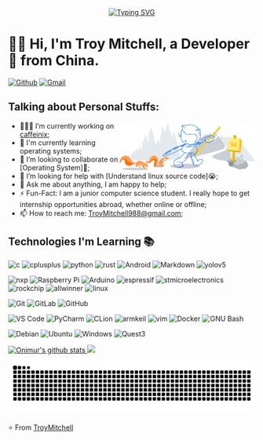 <!-- dynamic typing effect -->

  <div align="center">
    <a href="https://blog.505218.xyz">
      <img src="https://readme-typing-svg.demolab.com?font=Fira+Code&pause=1000&width=435&lines=(Hello%2C%20World!);&center=true&size=27" alt="Typing SVG" />
    </a>
  </div>

<!-- Your title -->

# :man_technologist:  Hi, I'm Troy Mitchell, a Developer 🚀 from China.

<!-- Your badges
You can use the website to generate badges: https://shields.io/
-->

[![Github](https://img.shields.io/badge/-Github-000?style=flat&logo=Github&logoColor=white)](https://github.com/TroyMitchell911)
[![Gmail](https://img.shields.io/badge/-Gmail-c14438?style=flat&logo=Gmail&logoColor=white)](mailto:TroyMitchell988@gmail.com)&nbsp;

<!-- Talking about you --> 
## Talking about Personal Stuffs:

<!-- Any image aligned to the right. Beware the width -->
<img width="55%" align="right" alt="Github" src="https://github.com/TroyMitchell911/Troymitchell911/blob/main/git-header.svg" />

- 👨🏽‍💻 I’m currently working on [caffeinix](https://github.com/TroyMitchell911/caffeinix/);
- 🌱 I'm currently learning operating systems; 
- 👯 I’m looking to collaborate on [Operating System]🤝;
- 🤔 I’m looking for help with  [Understand linux source code]😭;
- 💬 Ask me about anything, I am happy to help;
- ⚡️ Fun-Fact: I am a junior computer science student. I really hope to get internship opportunities abroad, whether online or offline;
- 📫 How to reach me: TroyMitchell988@gmail.com;

## Technologies I'm Learning :books:
![c](http://img.shields.io/badge/-C-A8B9CC?style=flat-square&logo=c&logoColor=ffffff)
![cplusplus](http://img.shields.io/badge/-C++-03234B?style=flat-square&logo=cplusplus&logoColor=ffffff)
![python](http://img.shields.io/badge/-python-3776AB?style=flat-square&logo=python&logoColor=ffffff)
![rust](http://img.shields.io/badge/-Rust-03234B?style=flat-square&logo=rust&logoColor=ffffff)
![Android](http://img.shields.io/badge/-Android-34A853?style=flat-square&logo=android&logoColor=ffffff)
![Markdown](https://img.shields.io/badge/-Markdown-000000?style=flat-square&logo=markdown)
![yolov5](https://img.shields.io/badge/-yolov5-C5242C?style=flat-square&logo=futurelearn)

![nxp](http://img.shields.io/badge/-imx6ull-03234B?style=flat-square&logo=nxp&logoColor=ffffff)
![Raspberry Pi](https://img.shields.io/badge/-Raspberry%20Pi-C51A4A?style=flat-square&logo=Raspberry-Pi&link=https://github.com/LuizCarlosAbbott/)
![Arduino](https://img.shields.io/badge/-Arduino-black?style=flat-square&logo=Arduino&link=https://github.com/LuizCarlosAbbott/)
![espressif](http://img.shields.io/badge/-ESP32%20&%20ESP8266-E7352C?style=flat-square&logo=espressif&logoColor=ffffff)
![stmicroelectronics](http://img.shields.io/badge/-STM32-03234B?style=flat-square&logo=stmicroelectronics&logoColor=ffffff)
![rockchip](http://img.shields.io/badge/-rk3568%20&%20rk3588-F40027?style=flat-square&logo=kfc&logoColor=ffffff)
![allwinner](http://img.shields.io/badge/-f1c200s-FBC817?style=flat-square&logo=mcdonalds&logoColor=ffffff)
![linux](http://img.shields.io/badge/-Linux-FCC624?style=flat-square&logo=linux&logoColor=ffffff)


![Git](https://img.shields.io/badge/-Git-%23F05032?style=flat-square&logo=git&logoColor=%23ffffff)
![GitLab](https://img.shields.io/badge/-GitLab-FCA121?style=flat-square&logo=gitlab)
![GitHub](https://img.shields.io/badge/-GitHub-181717?style=flat-square&logo=github)


![VS Code](http://img.shields.io/badge/-VS%20Code-007ACC?style=flat-square&logo=visual-studio-code&logoColor=ffffff)
![PyCharm](http://img.shields.io/badge/-PyCharm-000000?style=flat-square&logo=pycharm&logoColor=ffffff)
![CLion](http://img.shields.io/badge/-CLion-000000?style=flat-square&logo=clion&logoColor=ffffff)
![armkeil](http://img.shields.io/badge/-Keil-394049?style=flat-square&logo=armkeil&logoColor=ffffff)
![vim](http://img.shields.io/badge/-Vim-019733?style=flat-square&logo=vim&logoColor=ffffff)
![Docker](https://img.shields.io/badge/-Docker-black?style=flat-square&logo=docker)
![GNU Bash](http://img.shields.io/badge/-GNU%20Bash-000000?style=flat-square&logo=gnu-bash&logoColor=ffffff)

![Debian](http://img.shields.io/badge/-Debian-A81D33?style=flat-square&logo=debian&logoColor=ffffff)
![Ubuntu](http://img.shields.io/badge/-Ubuntu-E95420?style=flat-square&logo=ubuntu&logoColor=ffffff)
![Windows](http://img.shields.io/badge/-Windows-0078D6?style=flat-square&logo=windows11&logoColor=ffffff)
![Quest3](http://img.shields.io/badge/-Quest3-0467DF?style=flat-square&logo=meta&logoColor=ffffff)

<!-- Its main projects -->

<!-- Your github readme stats
You can use this api: https://github.com/anuraghazra/github-readme-stats
-->

<p>
  <a href="https://github.com/TroyMitchell911">
    <img height="180em"alt="Onimur's github stats" src="https://github-readme-stats.vercel.app/api?username=TroyMitchell911&show_icons=true&hide_border=true" />
    <img height="180em"src="https://github-readme-stats.vercel.app/api/top-langs/?username=troymitchell911&show_icons=true&hide_border=true&layout=compact" />
  </a>
</p>

<picture>
  <source media="(prefers-color-scheme: dark)" srcset="https://raw.githubusercontent.com/TroyMitchell911/Troymitchell911/refs/heads/output/github-contribution-grid-snake-Dark.svg">
  <source media="(prefers-color-scheme: light)" srcset="https://raw.githubusercontent.com/TroyMitchell911/Troymitchell911/refs/heads/output/github-contribution-grid-snake-Light.svg">
  <img alt="github contribution grid snake animation" src="https://raw.githubusercontent.com/TroyMitchell911/Troymitchell911/refs/heads/output/github-contribution-grid-snake-Light.svg">
</picture>


 <!-- Your languages and tools. Be careful with the alignment. 
  You can use this sites to get logos: https://www.vectorlogo.zone or https://simpleicons.org/
  -->

<!-- This readme was created by Murillo Comino - https://github.com/onimur -->
⭐️ From [TroyMitchell](https://github.com/TroyMitchell911)

